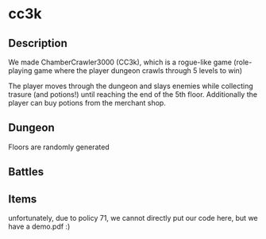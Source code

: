 # cc3k

## Description
We made ChamberCrawler3000 (CC3k), which is a rogue-like game (role-playing game where the player dungeon crawls through 5 levels to win) <br />

The player moves through the dungeon and slays enemies while collecting trasure (and potions!) until reaching the end of the 5th floor. Additionally the player can buy potions from the merchant shop.

## Dungeon 
Floors are randomly generated


## Battles

## Items


unfortunately, due to policy 71, we cannot directly put our code here, but we have a demo.pdf :)
